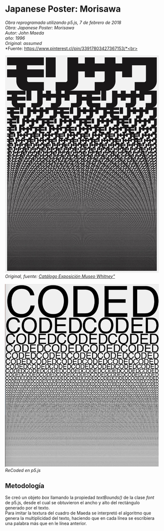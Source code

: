 # Japanese Poster: Morisawa
*Obra reprogramada utilizando p5.js, 7 de febrero de 2018*<br>
*Obra: Japanese Poster: Morisawa*<br>
*Autor: John Maeda*<br>
*año: 1996*<br>
*Original: assumed*<br>
*Fuente: https://www.pinterest.cl/pin/33917803427367153/*<br>


![](https://github.com/guillemontecinos/recode/blob/master/maeda_john-morisawa/documentation/morisawa_original.jpg)
*Original, fuente:* [*Catálogo Exposición Museo Whitney"*](https://www.pinterest.cl/pin/33917803427367153/)
<br><br>
![](https://github.com/guillemontecinos/recode/blob/master/maeda_john-morisawa/documentation/morisawa_coded.png)
*ReCoded en p5.js*

## Metodología
Se creó un objeto *box* llamando la propiedad *textBounds()* de la clase *font* de p5.js, desde el cual se obtuvieron el ancho y alto del rectángulo generado por el texto.<br>
Para imitar la textura del cuadro de Maeda se interpretó el algoritmo que genera la multiplicidad del texto, haciendo que en cada línea se escribiera una palabra más que en le línea anterior.

